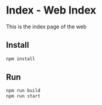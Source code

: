 # Index - Web Index

This is the index page of the web

## Install

```bash
npm install
```

## Run

```bash
npm run build
npm run start
```
